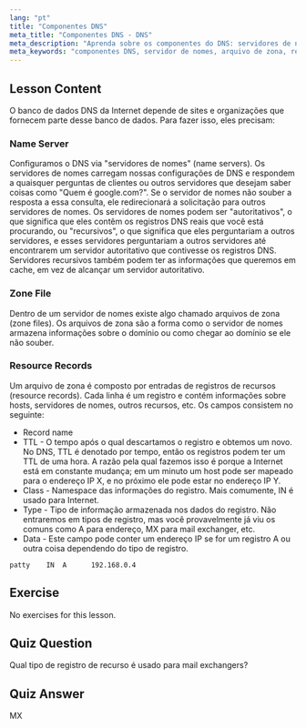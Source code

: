 ```yaml
---
lang: "pt"
title: "Componentes DNS"
meta_title: "Componentes DNS - DNS"
meta_description: "Aprenda sobre os componentes do DNS: servidores de nomes, arquivos de zona e registros de recursos. Entenda como o DNS funciona para iniciantes. Comece sua jornada de rede Linux!"
meta_keywords: "componentes DNS, servidor de nomes, arquivo de zona, registros de recursos, tutorial DNS, rede Linux, guia para iniciantes"
---
```


## Lesson Content

O banco de dados DNS da Internet depende de sites e organizações que fornecem parte desse banco de dados. Para fazer isso, eles precisam:

### Name Server

Configuramos o DNS via "servidores de nomes" (name servers). Os servidores de nomes carregam nossas configurações de DNS e respondem a quaisquer perguntas de clientes ou outros servidores que desejam saber coisas como "Quem é google.com?". Se o servidor de nomes não souber a resposta a essa consulta, ele redirecionará a solicitação para outros servidores de nomes. Os servidores de nomes podem ser "autoritativos", o que significa que eles contêm os registros DNS reais que você está procurando, ou "recursivos", o que significa que eles perguntariam a outros servidores, e esses servidores perguntariam a outros servidores até encontrarem um servidor autoritativo que contivesse os registros DNS. Servidores recursivos também podem ter as informações que queremos em cache, em vez de alcançar um servidor autoritativo.

### Zone File

Dentro de um servidor de nomes existe algo chamado arquivos de zona (zone files). Os arquivos de zona são a forma como o servidor de nomes armazena informações sobre o domínio ou como chegar ao domínio se ele não souber.

### Resource Records

Um arquivo de zona é composto por entradas de registros de recursos (resource records). Cada linha é um registro e contém informações sobre hosts, servidores de nomes, outros recursos, etc. Os campos consistem no seguinte:

- Record name
- TTL - O tempo após o qual descartamos o registro e obtemos um novo. No DNS, TTL é denotado por tempo, então os registros podem ter um TTL de uma hora. A razão pela qual fazemos isso é porque a Internet está em constante mudança; em um minuto um host pode ser mapeado para o endereço IP X, e no próximo ele pode estar no endereço IP Y.
- Class - Namespace das informações do registro. Mais comumente, IN é usado para Internet.
- Type - Tipo de informação armazenada nos dados do registro. Não entraremos em tipos de registro, mas você provavelmente já viu os comuns como A para endereço, MX para mail exchanger, etc.
- Data - Este campo pode conter um endereço IP se for um registro A ou outra coisa dependendo do tipo de registro.

```plaintext
patty    IN  A      192.168.0.4
```

## Exercise

No exercises for this lesson.

## Quiz Question

Qual tipo de registro de recurso é usado para mail exchangers?

## Quiz Answer

MX
